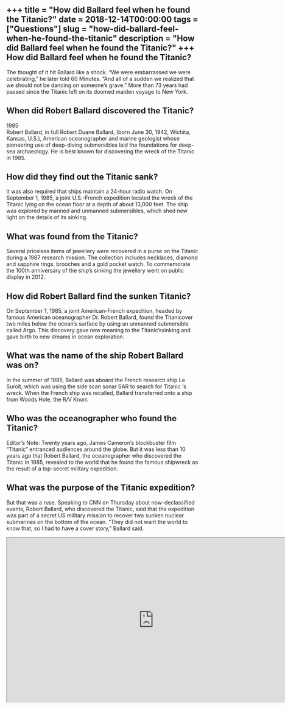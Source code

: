 +++
title = "How did Ballard feel when he found the Titanic?"
date = 2018-12-14T00:00:00
tags = ["Questions"]
slug = "how-did-ballard-feel-when-he-found-the-titanic"
description = "How did Ballard feel when he found the Titanic?"
+++
How did Ballard feel when he found the Titanic?
-----------------------------------------------

The thought of it hit Ballard like a shock. “We were embarrassed we were celebrating,” he later told 60 Minutes. “And all of a sudden we realized that we should not be dancing on someone’s grave.” More than 73 years had passed since the Titanic left on its doomed maiden voyage to New York.

When did Robert Ballard discovered the Titanic?
-----------------------------------------------

1985  
Robert Ballard, in full Robert Duane Ballard, (born June 30, 1942, Wichita, Kansas, U.S.), American oceanographer and marine geologist whose pioneering use of deep-diving submersibles laid the foundations for deep-sea archaeology. He is best known for discovering the wreck of the Titanic in 1985.

How did they find out the Titanic sank?
---------------------------------------

It was also required that ships maintain a 24-hour radio watch. On September 1, 1985, a joint U.S.-French expedition located the wreck of the Titanic lying on the ocean floor at a depth of about 13,000 feet. The ship was explored by manned and unmanned submersibles, which shed new light on the details of its sinking.

What was found from the Titanic?
--------------------------------

Several priceless items of jewellery were recovered in a purse on the Titanic during a 1987 research mission. The collection includes necklaces, diamond and sapphire rings, brooches and a gold pocket watch. To commemorate the 100th anniversary of the ship’s sinking the jewellery went on public display in 2012.

How did Robert Ballard find the sunken Titanic?
-----------------------------------------------

On September 1, 1985, a joint American-French expedition, headed by famous American oceanographer Dr. Robert Ballard, found the Titanicover two miles below the ocean’s surface by using an unmanned submersible called Argo. This discovery gave new meaning to the Titanic’ssinking and gave birth to new dreams in ocean exploration.

What was the name of the ship Robert Ballard was on?
----------------------------------------------------

In the summer of 1985, Ballard was aboard the French research ship Le Suroît, which was using the side scan sonar SAR to search for Titanic ‘s wreck. When the French ship was recalled, Ballard transferred onto a ship from Woods Hole, the R/V Knorr.

Who was the oceanographer who found the Titanic?
------------------------------------------------

Editor’s Note: Twenty years ago, James Cameron’s blockbuster film “Titanic” entranced audiences around the globe. But it was less than 10 years ago that Robert Ballard, the oceanographer who discovered the Titanic in 1985, revealed to the world that he found the famous shipwreck as the result of a top-secret military expedition.

What was the purpose of the Titanic expedition?
-----------------------------------------------

But that was a ruse. Speaking to CNN on Thursday about now-declassified events, Robert Ballard, who discovered the Titanic, said that the expedition was part of a secret US military mission to recover two sunken nuclear submarines on the bottom of the ocean. “They did not want the world to know that, so I had to have a cover story,” Ballard said.

<iframe allow="accelerometer; autoplay; clipboard-write; encrypted-media; gyroscope; picture-in-picture" allowfullscreen="" class="__youtube_prefs__  epyt-is-override  no-lazyload" data-no-lazy="1" data-origheight="433" data-origwidth="770" data-skipgform_ajax_framebjll="" height="433" id="_ytid_53160" loading="lazy" src="https://www.youtube.com/embed/kI9WqXbPKDM?enablejsapi=1&autoplay=0&cc_load_policy=0&cc_lang_pref=&iv_load_policy=1&loop=0&modestbranding=0&rel=1&fs=1&playsinline=0&autohide=2&theme=dark&color=red&controls=1&" title="YouTube player" width="770"></iframe>